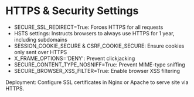 # HTTPS & Security Settings

- SECURE_SSL_REDIRECT=True: Forces HTTPS for all requests
- HSTS settings: Instructs browsers to always use HTTPS for 1 year, including subdomains
- SESSION_COOKIE_SECURE & CSRF_COOKIE_SECURE: Ensure cookies only sent over HTTPS
- X_FRAME_OPTIONS='DENY': Prevent clickjacking
- SECURE_CONTENT_TYPE_NOSNIFF=True: Prevent MIME-type sniffing
- SECURE_BROWSER_XSS_FILTER=True: Enable browser XSS filtering

Deployment: Configure SSL certificates in Nginx or Apache to serve site via HTTPS.
